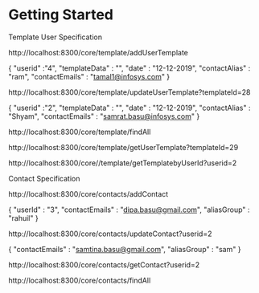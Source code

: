 # Getting Started

Template User Specification 

http://localhost:8300/core/template/addUserTemplate 

{
                "userid" :"4",
                "templateData" : "<html><body></html>",
                "date" : "12-12-2019",
                "contactAlias" : "ram",
                "contactEmails" : "tamal1@infosys.com"
}

http://localhost:8300/core/template/updateUserTemplate?templateId=28 

{
                "userid" :"2",
                "templateData" : "<html><body/></html>",
                "date" : "12-12-2019",
                "contactAlias" : "Shyam",
                "contactEmails" : "samrat.basu@infosys.com"
}

http://localhost:8300/core/template/findAll 

http://localhost:8300/core/template/getUserTemplate?templateId=29 

http://localhost:8300/core//template/getTemplatebyUserId?userid=2 

Contact Specification

http://localhost:8300/core/contacts/addContact 

{
"userId" : "3",
"contactEmails" : "dipa.basu@gmail.com",
"aliasGroup" : "rahuil"
}

http://localhost:8300/core/contacts/updateContact?userid=2 

{
"contactEmails" : "samtina.basu@gmail.com",
"aliasGroup" : "sam"
}

http://localhost:8300/core/contacts/getContact?userid=2 

http://localhost:8300/core/contacts/findAll 


